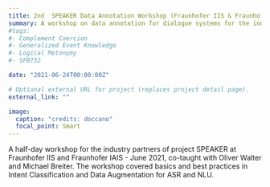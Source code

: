 ```yaml
---
title: 2nd  SPEAKER Data Annotation Workshop (Fraunhofer IIS & Fraunhofer IAIS, June 2021)
summary: A workshop on data annotation for dialogue systems for the industry partners of SPEAKER
#tags:
#- Complement Coercion
#- Generalized Event Knowledge
#- Logical Metonymy
#- SFB732

date: "2021-06-24T00:00:00Z"

# Optional external URL for project (replaces project detail page).
external_link: ""

image:
  caption: "credits: doccano"
  focal_point: Smart
---
```


A half-day workshop for the industry partners of project SPEAKER at Fraunhofer IIS and Fraunhofer IAIS - June 2021, co-taught with Oliver Walter and Michael Breiter.
The workshop covered basics and best practices in Intent Classification and Data Augmentation for ASR and NLU. 